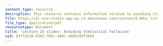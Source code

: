 ```yaml
---
content_type: resource
description: This resource contains information related to avoiding statistical fallacies.
file: https://ol-ocw-studio-app-qa.s3.amazonaws.com/courses/6-00sc-introduction-to-computer-science-and-programming-spring-2011/83f72e388342769c489ca880346f5869_MIT6_00SCS11_lec24_slides.pdf
file_type: application/pdf
resourcetype: Document
title: 'Lecture 24 slides: Avoiding Statistical Fallacies'
uid: 83f72e38-8342-769c-489c-a880346f5869
---
```

